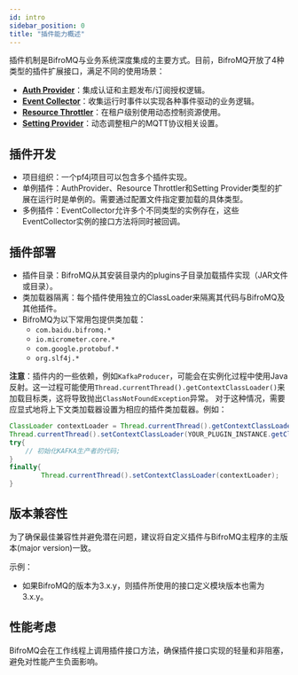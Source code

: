 ```yaml
---
id: intro
sidebar_position: 0
title: "插件能力概述"
---
```


插件机制是BifroMQ与业务系统深度集成的主要方式。目前，BifroMQ开放了4种类型的插件扩展接口，满足不同的使用场景：

* **[Auth Provider](1_auth_provider.md)**：集成认证和主题发布/订阅授权逻辑。
* **[Event Collector](2_event_collector.md)**：收集运行时事件以实现各种事件驱动的业务逻辑。
* **[Resource Throttler](3_resource_throttler.md)**：在租户级别使用动态控制资源使用。
* **[Setting Provider](4_setting_provider/intro.md)**：动态调整租户的MQTT协议相关设置。

## 插件开发
* 项目组织：一个pf4j项目可以包含多个插件实现。
* 单例插件：AuthProvider、Resource Throttler和Setting Provider类型的扩展在运行时是单例的。需要通过配置文件指定要加载的具体类型。
* 多例插件：EventCollector允许多个不同类型的实例存在，这些EventCollector实例的接口方法将同时被回调。

## 插件部署
* 插件目录：BifroMQ从其安装目录内的plugins子目录加载插件实现（JAR文件或目录）。
* 类加载器隔离：每个插件使用独立的ClassLoader来隔离其代码与BifroMQ及其他插件。
* BifroMQ为以下常用包提供类加载：
    * `com.baidu.bifromq.*`
    * `io.micrometer.core.*`
    * `com.google.protobuf.*`
    * `org.slf4j.*`

**注意**：插件内的一些依赖，例如`KafkaProducer`，可能会在实例化过程中使用Java反射。这一过程可能使用`Thread.currentThread().getContextClassLoader()`来加载目标类，这将导致抛出`ClassNotFoundException`异常。
对于这种情况，需要应显式地将上下文类加载器设置为相应的插件类加载器。例如：
```java
ClassLoader contextLoader = Thread.currentThread().getContextClassLoader();
Thread.currentThread().setContextClassLoader(YOUR_PLUGIN_INSTANCE.getClass().getClassLoader());
try{
    // 初始化KAFKA生产者的代码;
}
finally{
        Thread.currentThread().setContextClassLoader(contextLoader);
}
```

## 版本兼容性
为了确保最佳兼容性并避免潜在问题，建议将自定义插件与BifroMQ主程序的主版本(major version)一致。

示例：
* 如果BifroMQ的版本为3.x.y，则插件所使用的接口定义模块版本也需为3.x.y。

## 性能考虑
BifroMQ会在工作线程上调用插件接口方法，确保插件接口实现的轻量和非阻塞，避免对性能产生负面影响。